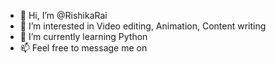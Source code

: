 - 👋 Hi, I’m @RishikaRai
- 👀 I’m interested in Video editing, Animation, Content writing
- 🌱 I’m currently learning Python
- 📫 Feel free to message me on 

<!---
RishikaRai/RishikaRai is a ✨ special ✨ repository because its `README.md` (this file) appears on your GitHub profile.
You can click the Preview link to take a look at your changes.
--->

